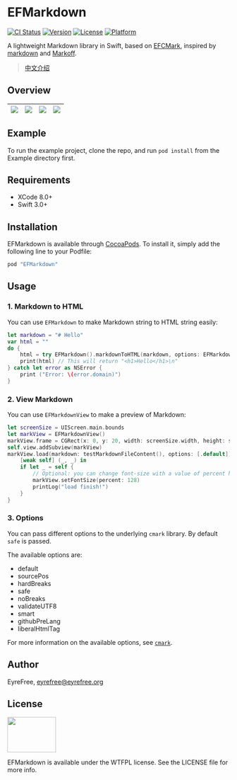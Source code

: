 # EFMarkdown

[![CI Status](http://img.shields.io/travis/EyreFree/EFMarkdown.svg?style=flat)](https://travis-ci.org/EyreFree/EFMarkdown)
[![Version](https://img.shields.io/cocoapods/v/EFMarkdown.svg?style=flat)](http://cocoapods.org/pods/EFMarkdown)
[![License](https://img.shields.io/cocoapods/l/EFMarkdown.svg?style=flat)](http://cocoapods.org/pods/EFMarkdown)
[![Platform](https://img.shields.io/cocoapods/p/EFMarkdown.svg?style=flat)](http://cocoapods.org/pods/EFMarkdown)

A lightweight Markdown library in Swift, based on [EFCMark](https://github.com/EyreFree/EFCMark), inspired by [markdown](https://github.com/vapor-community/markdown) and [Markoff](https://github.com/thoughtbot/Markoff).

> [中文介绍](https://github.com/EyreFree/EFMarkdown/blob/master/README_CN.md)

## Overview

![](https://raw.githubusercontent.com/EyreFree/EFMarkdown/master/assets/sample1.png)|![](https://raw.githubusercontent.com/EyreFree/EFMarkdown/master/assets/sample2.jpg)|![](https://raw.githubusercontent.com/EyreFree/EFMarkdown/master/assets/sample3.png)|![](https://raw.githubusercontent.com/EyreFree/EFMarkdown/master/assets/sample4.jpg)  
:---------------------:|:---------------------:|:---------------------:|:---------------------:

## Example

To run the example project, clone the repo, and run `pod install` from the Example directory first.

## Requirements

- XCode 8.0+
- Swift 3.0+

## Installation

EFMarkdown is available through [CocoaPods](http://cocoapods.org). To install
it, simply add the following line to your Podfile:

```ruby
pod "EFMarkdown"
```

## Usage

### 1. Markdown to HTML

You can use `EFMarkdown` to make Markdown string to HTML string easily:

```swift
let markdown = "# Hello"
var html = ""
do {
    html = try EFMarkdown().markdownToHTML(markdown, options: EFMarkdownOptions.safe)
    print(html) // This will return "<h1>Hello</h1>\n"
} catch let error as NSError {
    print ("Error: \(error.domain)")
}
```

### 2. View Markdown

You can use `EFMarkdownView` to make a preview of Markdown:

```swift
let screenSize = UIScreen.main.bounds
let markView = EFMarkdownView()
markView.frame = CGRect(x: 0, y: 20, width: screenSize.width, height: screenSize.height - 20)
self.view.addSubview(markView)
markView.load(markdown: testMarkdownFileContent(), options: [.default]) {
    [weak self] (_, _) in
    if let _ = self {
        // Optional: you can change font-size with a value of percent here
        markView.setFontSize(percent: 128)
        printLog("load finish!")
    }
}
```

### 3. Options

You can pass different options to the underlying `cmark` library. By default `safe` is passed.

The available options are:

* default
* sourcePos
* hardBreaks
* safe
* noBreaks
* validateUTF8
* smart
* githubPreLang
* liberalHtmlTag

For more information on the available options, see [`cmark`](https://github.com/github/cmark).

## Author

EyreFree, eyrefree@eyrefree.org

## License

<img src='http://www.wtfpl.net/wp-content/uploads/2012/12/logo-220x160.png' width='110' height='80'/>

EFMarkdown is available under the WTFPL license. See the LICENSE file for more info.
